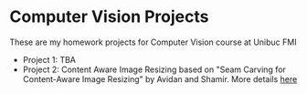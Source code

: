 # Computer Vision Projects

These are my homework projects for Computer Vision course at Unibuc FMI

* Project 1: TBA
* Project 2: Content Aware Image Resizing
  based on "Seam Carving for Content-Aware Image Resizing" by Avidan and Shamir. More details [here](https://en.wikipedia.org/wiki/Seam_carving)
